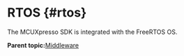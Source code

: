 # RTOS {#rtos}

The MCUXpresso SDK is integrated with the FreeRTOS OS.

**Parent topic:**[Middleware](../topics/middleware.md)

